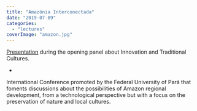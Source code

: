 ```yaml
---
title: "Amazônia Interconectada"
date: "2019-07-09"
categories: 
  - "lectures"
coverImage: "amazon.jpg"
---
```


[Presentation](http://culturadigital.br/amazoniainterconectada/programacao/) during the opening panel about Innovation and Traditional Cultures.

- <a href="https://thisismyart.eratudomato.online/wp-content/uploads/sites/11/2019/07/interconectada-1024x678.jpg"><img src="images/interconectada-1024x678.jpg" alt="" /></a>
    

International Conference promoted by the Federal University of Pará that foments discussions about the possibilities of Amazon regional development, from a technological perspective but with a focus on the preservation of nature and local cultures.
